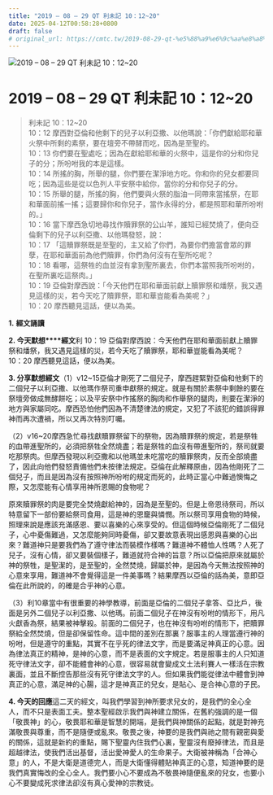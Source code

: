 ```yaml
---
title: "2019 – 08 – 29 QT 利未記 10：12~20"
date: 2025-04-12T00:58:28+0800
draft: false
# original_url: https://cmtc.tw/2019-08-29-qt-%e5%88%a9%e6%9c%aa%e8%a8%98-10%ef%bc%9a1220
---
```


![2019 – 08 – 29 QT 利未記 10：12\~20](/images/qt.jpg   "2019 – 08 – 29 QT 利未記 10：12\~20")

# 2019 – 08 – 29 QT 利未記 10：12\~20

> 利未記 10：12\~20  
> 10：12 摩西對亞倫和他剩下的兒子以利亞撒、以他瑪說：「你們獻給耶和華火祭中所剩的素祭，要在壇旁不帶酵而吃，因為是至聖的。  
> 10：13 你們要在聖處吃；因為在獻給耶和華的火祭中，這是你的分和你兒子的分；所吩咐我的本是這樣。  
> 10：14 所搖的胸，所舉的腿，你們要在潔淨地方吃。你和你的兒女都要同吃；因為這些是從以色列人平安祭中給你，當你的分和你兒子的分。  
> 10：15 所舉的腿，所搖的胸，他們要與火祭的脂油一同帶來當搖祭，在耶和華面前搖一搖；這要歸你和你兒子，當作永得的分，都是照耶和華所吩咐的。」  
> 10：16 當下摩西急切地尋找作贖罪祭的公山羊，誰知已經焚燒了，便向亞倫剩下的兒子以利亞撒、以他瑪發怒，說：  
> 10：17 「這贖罪祭既是至聖的，主又給了你們，為要你們擔當會眾的罪孽，在耶和華面前為他們贖罪，你們為何沒有在聖所吃呢？  
> 10：18 看哪，這祭牲的血並沒有拿到聖所裏去，你們本當照我所吩咐的，在聖所裏吃這祭肉。」  
> 10：19 亞倫對摩西說：「今天他們在耶和華面前獻上贖罪祭和燔祭，我又遇見這樣的災，若今天吃了贖罪祭，耶和華豈能看為美呢？」  
> 10：20 摩西聽見這話，便以為美。

**1.** **經文誦讀**

**2. 今天默想****經文**利 10：19 亞倫對摩西說：今天他們在耶和華面前獻上贖罪祭和燔祭，我又遇見這樣的災，若今天吃了贖罪祭，耶和華豈能看為美呢？  
10：20 摩西聽見這話，便以為美。

**3. 分享默想經文**（1）v12\~15亞倫才剛死了二個兒子，摩西趕緊對亞倫和他剩下的二個兒子以利亞撒、以他瑪作祭司重申獻祭的規定。就是有關於素祭中剩餘的要在祭壇旁做成無酵餅吃；以及平安祭中作搖祭的胸肉和作舉祭的腿肉，則要在潔淨的地方與家屬同吃。摩西恐怕他們因為不清楚律法的規定，又犯了不該犯的錯誤得罪神而再次遭禍，所以又再次特別叮囑。

（2）v16\~20摩西急忙尋找獻贖罪祭留下的祭物，因為贖罪祭的規定，若是祭牲的血帶進聖所的，必須把祭牲全然燒盡；若是祭牲的血沒有帶進聖所的，祭司就要吃那祭肉。但摩西發現以利亞撒和以他瑪並未吃當吃的贖罪祭肉，反而全部燒盡了，因此向他們發怒責備他們未按律法規定。亞倫在此解釋原由，因為他剛死了二個兒子，而且是因為沒有按照神所吩咐的規定而死的，此時正當心中難過懊悔之際，又怎麼能有心情享用神所恩賜的食物呢？

原來贖罪祭的肉是要完全焚燒獻給神的，因為是至聖的。但是上帝恩待祭司，所以特意留下一部份要給祭司食用，這是神的恩竉與憐憫。所以祭司享用食物的時候，照理來說是應該充滿感恩、要以喜樂的心來享受的。但這個時候亞倫剛死了二個兒子，心中憂傷難過，又怎麼能夠同時憂傷，卻又要故意表現出感恩與喜樂的心出來？難道神只是要我們為了遵守律法而裝模作樣嗎？難道神不體恤人性嗎？人死了兒子，沒有心情，卻又要裝個樣子，難道就符合神的旨意？所以亞倫把原來就屬於神的祭牲，是聖潔的，是至聖的，全然焚燒，歸屬於神，是因為今天無法按照神的心意來享用，難道神不會覺得這是一件美事嗎？結果摩西以亞倫的話為美，意即亞倫在此所說的，的確是合乎神的心意。

（3）利10章當中有很重要的神學教導，前面是亞倫的二個兒子拿答、亞比戶，後面是另外二個兒子以利亞撒、以他瑪。前面二個兒子在神沒有吩咐的情形下，用凡火獻香為祭，結果被神擊殺。前面的二個兒子，也在神沒有吩咐的情形下，把贖罪祭給全然焚燒，但是卻保留性命。這中間的差別在那裏？服事主的人理當遵行神的吩咐，但是遵守的重點，其實不在乎死的律法文字，而是要滿足神真正的心意。因為律法真正的精神，是神的心意，而不是表面的文字規定。若是服事主的人只知道死守律法文字，卻不能體會神的心意，很容易就會變成文土法利賽人一樣活在宗教裏面，並且不斷控告那些沒有死守律法文字的人。但如果我們能從律法中體會到神真正的心意，滿足神的心腸，這才是神真正的兒女，是貼心、是合神心意的子民。

**4. 今天的回應**這二天的經文，叫我們學習到神所要求兒女的，是我們的全心全人，而不只是表面工夫。整本聖經啟示我們與神建立關係，在舊約強調的是一個「敬畏神」的心，敬畏耶和華是智慧的開端，是我們與神關係的起點，就是對神充滿敬畏與尊重，而不是隨便或亂來。敬畏之後，神要的是我們與祂之間有親密與愛的關係，這就是新約的重點，賜下聖靈內住我們心裏，聖靈沒有廢掉律法，而且是超越律法，使我們活出基督，活出愛神愛人的生命果子。大衛被神稱為「合神心意」的人，不是大衛是道德完人，而是大衛懂得體貼神真正的心意，知道神要的是我們真實悔改的全心全人。我們要小心不要成為不敬畏神隨便亂來的兒女，也要小心不要變成死求律法卻沒有真心愛神的宗教徒。